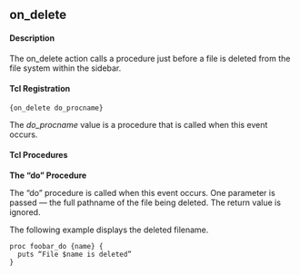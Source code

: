 ## on\_delete

#### Description

The on\_delete action calls a procedure just before a file is deleted from the file system within the sidebar.

#### Tcl Registration

`{on_delete do_procname}`

The _do\_procname_ value is a procedure that is called when this event occurs.

#### Tcl Procedures

**The “do” Procedure**

The “do” procedure is called when this event occurs.  One parameter is passed — the full pathname of the file being deleted.  The return value is ignored.

The following example displays the deleted filename.

	proc foobar_do {name} {
	  puts “File $name is deleted”
	}